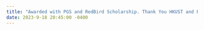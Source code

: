 ```yaml
---
title: "Awarded with PGS and RedBird Scholarship. Thank You HKUST and Prof. LI!"
date: 2023-9-18 20:45:00 -0400
---
```

